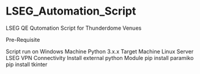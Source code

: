 # LSEG_Automation_Script
LSEG QE Qutomation Script for Thunderdome Venues 


Pre-Requisite 

Script run on Windows Machine 
Python 3.x.x 
Target Machine Linux Server 
LSEG VPN Connectivity 
Install external python Module 
       pip install paramiko
       pip install tkinter 
       
